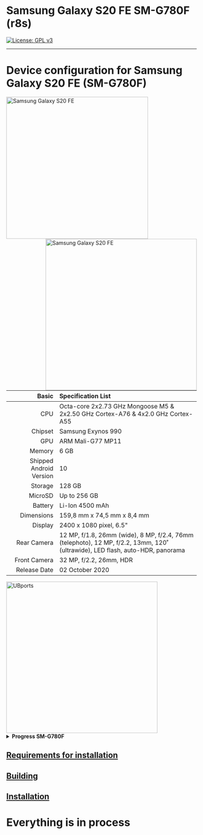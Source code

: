 # Samsung Galaxy S20 FE SM-G780F (r8s)
[![License: GPL v3](https://img.shields.io/badge/License-GPLv3-blue.svg)](https://www.gnu.org/licenses/gpl-3.0)

______________________

# Device configuration for Samsung Galaxy S20 FE (SM-G780F)

<img src="https://github.com/Sota4Ever/Mu-Silicium/raw/main/Resources/Pictures/Samsung-Galaxy-S20-FE.png" alt="Samsung Galaxy S20 FE" width="375" align="left">
<img src="Screenshots/Samsung-Galaxy-S20-FE.png" alt="Samsung Galaxy S20 FE" width="400" align="right">

Basic   | Specification List
-------:|:-------------------------
CPU     | Octa-core 2x2.73 GHz Mongoose M5 & 2x2.50 GHz Cortex-A76 & 4x2.0 GHz Cortex-A55
Chipset | Samsung Exynos 990
GPU     | ARM Mali-G77 MP11
Memory  | 6 GB
Shipped Android Version | 10
Storage | 128 GB
MicroSD | Up to 256 GB
Battery | Li-Ion 4500 mAh
Dimensions | 159,8 mm x 74,5 mm x 8,4 mm
Display | 2400 x 1080 pixel, 6.5"
Rear Camera  | 12 MP, f/1.8, 26mm (wide), 8 MP, f/2.4, 76mm (telephoto), 12 MP, f/2.2, 13mm, 120˚ (ultrawide), LED flash, auto-HDR, panorama
Front Camera | 32 MP, f/2.2, 26mm, HDR
Release Date | 02 October 2020

<img src="https://i.blogs.es/58d773/ubports/450_1000.webp" alt="UBports" width="400" align="center">

<details>
<summary><b><strong>Progress SM-G780F</strong></b></summary>

| ✅    | **Working**     |
|-------|-----------------|
| ⚠️    | **Problematic** |
| ❌    | **Not Working** |
| ❔    | **Unknown**     |

<table>
<tr><th>Ubuntu Touch</th></tr>
<tr><td>

| Feature                    | Description                                                    | State |
|:---------------------------|:---------------------------------------------------------------|:-----:|
| Recovery                   |                                                                |  ❔   |
| Side Buttons               |                                                                |  ✅   |
| Proximity Sensor           |                                                                |  ❌   |
| Ambient Light Sensor       |                                                                |  ✅   |
| Light Sensor               |                                                                |  ✅   |
| Accelerometer Sensor       |                                                                |  ✅   |
| Compass Sensor             |                                                                |  ✅   | 
| Gyroscope Sensor           |                                                                |  ✅   |
| Rotation                   |                                                                |  ✅   |
| Fingerprint Sensor         |                                                                |  ❌   |
| Temperature Sensor         |                                                                |  ❌   |
| Battery                    |                                                                |  ✅   |
| USB Host Mode              |                                                                |  ✅   |
| USB Device Mode            |                                                                |  ✅   |
| USB Power Delivery         |                                                                |  ✅   |
| Charging                   |                                                                |  ✅   |
| WLAN                       | Usually sometimes does not detect.                             |  ⚠️   |
| CPU                        |                                                                |  ✅   |
| Touchscreen                |                                                                |  ✅   |
| Audio (Speakers/Microphone)|                                                                |  ✅   |
| Bluetooth                  |                                                                |  ❌   |
| GPS                        |                                                                |  ✅   |
| GPU                        |                                                                |  ✅   |
| Camera (Photos/QR/Video)   | Can't take photos/videos (camera problems) and QR reading works|  ⚠️   |
| Mobile Data                |                                                                |  ✅   |
| Hotspot                    |                                                                |  ✅   |
| Airplane Mode              |                                                                |  ✅   |
| Display                    |                                                                |  ✅   | 
| Vibration                  |                                                                |  ✅   | 
| Waydroid                   |                                                                |  ❔   | 
| Double Tap to Wake         |                                                                |  ❌   | 
| SSH                        | You have to do it manually                                     |  ✅   | 
| Virtualization             |                                                                |  ❔   |
| Automatic brightness       |                                                                |  ✅   |

</td></tr> </table>

</details>

## [Requirements for installation](https://github.com/Sota4Ever/samsung-S20FE/blob/halium-13-r8s/Requirements-for-installation.md)

## [Building](https://github.com/Sota4Ever/samsung-S20FE/blob/halium-13-r8s/Building.md)

## [Installation](https://github.com/Sota4Ever/samsung-S20FE/blob/halium-13-r8s/Installation.md)

 # Everything is in process 
